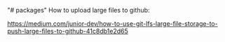 "# packages" 
How to upload large files to github:

https://medium.com/junior-dev/how-to-use-git-lfs-large-file-storage-to-push-large-files-to-github-41c8db1e2d65 